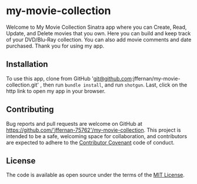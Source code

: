 # my-movie-collection

Welcome to My Movie Collection Sinatra app where you can Create, Read, Update, and Delete movies that you own. Here you can build and keep track of your DVD/Blu-Ray collection. You can also add movie comments and date purchased.  Thank you for using my app.

## Installation

To use this app, clone from GitHub 'git@github.com:jffernan/my-movie-collection.git' , then run `bundle install`, and run `shotgun`. Last, click on the http link to open my app in your browser.

## Contributing

Bug reports and pull requests are welcome on GitHub at https://github.com/'jffernan-75762'/my-movie-collection. This project is intended to be a safe, welcoming space for collaboration, and contributors are expected to adhere to the [Contributor Covenant](http://contributor-covenant.org) code of conduct.

## License

The code is available as open source under the terms of the [MIT License](http://opensource.org/licenses/MIT).
